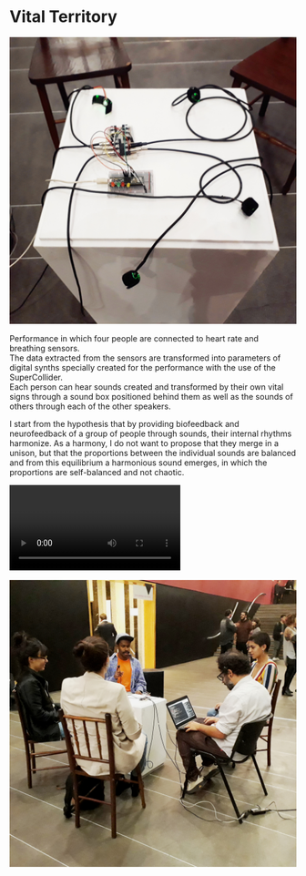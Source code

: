 # Vital Territory

![image](./images/tv-00.jpg "MOLA - study group and follow-up artists July 5th, 2018" )

Performance in which four people are connected to heart rate and breathing sensors.  
The data extracted from the sensors are transformed into parameters of digital synths specially created for the performance with the use of the SuperCollider.  
Each person can hear sounds created and transformed by their own vital signs through a sound box positioned behind them as well as the sounds of others through each of the other speakers.

I start from the hypothesis that by providing biofeedback and neurofeedback of a group of people through sounds, their internal rhythms harmonize. As a harmony, I do not want to propose that they merge in a unison, but that the proportions between the individual sounds are balanced and from this equilibrium a harmonious sound emerges, in which the proportions are self-balanced and not chaotic.

<video style="max-width:100%;height:auto;" controls>
  <source src="./video/20180705_212642.mp4" type="video/mp4">
  Your browser does not support the video tag.
</video>

![image](./images/tv-01.jpg "MOLA - study group and follow-up artists July 5th, 2018" )
